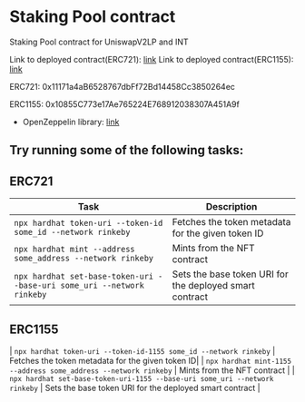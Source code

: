 # Staking Pool contract

Staking Pool contract for UniswapV2LP and INT


Link to deployed contract(ERC721): [link](https://kovan.etherscan.io/address/0x11171a4aB6528767dbFf72Bd14458Cc3850264ec)
Link to deployed contract(ERC1155): [link](https://kovan.etherscan.io/address/0x10855C773e17Ae765224E768912038307A451A9f)


ERC721: 0x11171a4aB6528767dbFf72Bd14458Cc3850264ec

ERC1155: 0x10855C773e17Ae765224E768912038307A451A9f


- OpenZeppelin library: [link](https://github.com/OpenZeppelin/openzeppelin-contracts)



## Try running some of the following tasks:


## ERC721


| Task | Description |
| --- | --- |
| `npx hardhat token-uri --token-id some_id --network rinkeby` | Fetches the token metadata for the given token ID|
| `npx hardhat mint --address some_address --network rinkeby` | Mints from the NFT contract |
| `npx hardhat set-base-token-uri --base-uri some_uri --network rinkeby` | Sets the base token URI for the deployed smart contract |

## ERC1155

| `npx hardhat token-uri --token-id-1155 some_id --network rinkeby` | Fetches the token metadata for the given token ID|
| `npx hardhat mint-1155 --address some_address --network rinkeby` | Mints from the NFT contract |
| `npx hardhat set-base-token-uri-1155 --base-uri some_uri --network rinkeby` | Sets the base token URI for the deployed smart contract |
